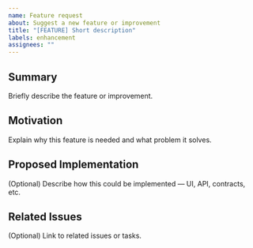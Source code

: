 ```yaml
---
name: Feature request
about: Suggest a new feature or improvement
title: "[FEATURE] Short description"
labels: enhancement
assignees: ""
---
```


## Summary
Briefly describe the feature or improvement.

## Motivation
Explain why this feature is needed and what problem it solves.

## Proposed Implementation
(Optional) Describe how this could be implemented — UI, API, contracts, etc.

## Related Issues
(Optional) Link to related issues or tasks.

